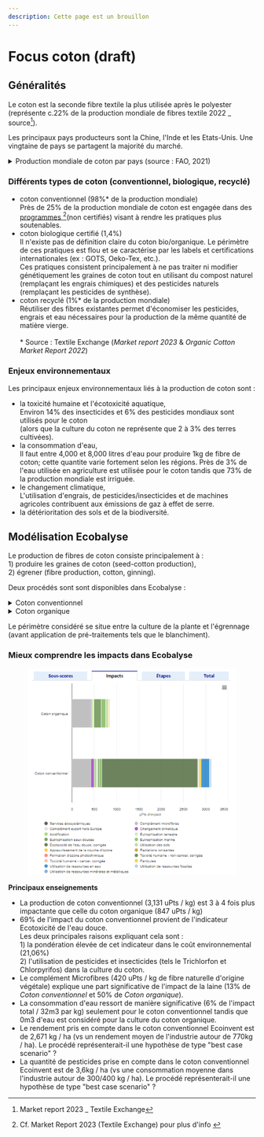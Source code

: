 ```yaml
---
description: Cette page est un brouillon
---
```


# Focus coton (draft)

## Généralités

Le coton est la seconde fibre textile la plus utilisée après le polyester (représente c.22% de la production mondiale de fibres textile 2022 \_ source[^1]).&#x20;

Les principaux pays producteurs sont la Chine, l'Inde et les Etats-Unis. Une vingtaine de pays se partagent la majorité du marché.

<details>

<summary>Production mondiale de coton par pays (source : FAO, 2021)</summary>

![](<../../../.gitbook/assets/image (83).png>)

</details>

### Différents types de coton (conventionnel, biologique, recyclé)&#x20;

* coton conventionnel (98%\* de la production mondiale)\
  Près de 25% de la production mondiale de coton est engagée dans des [programmes ](#user-content-fn-2)[^2]\(non certifiés) visant à rendre les pratiques plus soutenables.
* coton biologique certifié (1,4%)\
  Il n'existe pas de définition claire du coton bio/organique. Le périmètre de ces pratiques est flou et se caractérise par les labels et certifications internationales (ex : GOTS, Oeko-Tex, etc.). \
  Ces pratiques consistent principalement à ne pas traiter ni modifier génétiquement les graines de coton tout en utilisant du compost naturel (remplaçant les engrais chimiques) et des pesticides naturels (remplaçant les pesticides de synthèse).
* coton recyclé (1%\* de la production mondiale)\
  Réutiliser des fibres existantes permet d'économiser les pesticides, engrais et eau nécessaires pour la production de la même quantité de matière vierge. \
  \
  \* Source : Textile Exchange (_Market report 2023_ & _Organic Cotton Market Report 2022_)

### Enjeux environnementaux&#x20;

Les principaux enjeux environnementaux liés à la production de coton sont :&#x20;

* la toxicité humaine et l'écotoxicité aquatique,\
  Environ 14% des insecticides et 6% des pesticides mondiaux sont utilisés pour le coton\
  (alors que la culture du coton ne représente que 2 à 3% des terres cultivées).
* la consommation d'eau,\
  Il faut entre 4,000 et 8,000 litres d'eau pour produire 1kg de fibre de coton; cette quantite varie fortement selon les régions. Près de 3% de l'eau utilisée en agriculture est utilisée pour le coton tandis que 73% de la production mondiale est irriguée.&#x20;
* le changement climatique,\
  L'utilisation d'engrais, de pesticides/insecticides et de machines agricoles contribuent aux émissions de gaz à effet de serre.&#x20;
* la détérioritation des sols et de la biodiversité.&#x20;

## Modélisation Ecobalyse

Le production de fibres de coton consiste principalement à : \
1\) produire les graines de coton (seed-cotton production),\
2\) égrener (fibre production, cotton, ginning).

Deux procédés sont sont disponibles dans Ecobalyse :&#x20;

<details>

<summary>Coton conventionnel</summary>

**Procédé Ecoinvent** \
_Fibre production, cotton, ginning, RoW_

Procédé basé sur une moyenne pondérée des trois principaux pays producteurs (Chine, Inde, Etats-Unis). 2kg de graines de coton sont nécessaires pour produire 1kg de fibre de coton.

</details>

<details>

<summary>Coton organique</summary>

**Procédé Ecoinvent** \
_Fibre production, cotton, organic, ginning, RoW_

</details>

Le périmètre considéré se situe entre la culture de la plante et l'égrennage (avant application de pré-traitements tels que le blanchiment).&#x20;

### Mieux comprendre les impacts dans Ecobalyse

<figure><img src="../../../.gitbook/assets/image (84).png" alt=""><figcaption></figcaption></figure>

**Principaux enseignements**

* La production de coton conventionnel (3,131 uPts / kg) est 3 à 4 fois plus impactante que celle du coton organique (847 uPts / kg)
* 69% de l'impact du coton conventionnel provient de l'indicateur Ecotoxicité de l'eau douce. \
  Les deux principales raisons expliquant cela sont : \
  1\) la pondération élevée de cet indicateur dans le coût environnemental (21,06%)\
  2\) l'utilisation de pesticides et insecticides (tels le Trichlorfon et Chlorpyrifos) dans la culture du coton. &#x20;
* Le complément Microfibres (420 uPts / kg de fibre naturelle d'origine végétale) explique une part significative de l'impact de la laine (13% de _Coton conventionnel_ et 50% de _Coton organique_).&#x20;
* La consommation d'eau ressort de manière significative (6% de l'impact total / 32m3 par kg) seulement pour le coton conventionnel tandis que 0m3 d'eau est considéré pour la culture du coton organique.
* Le rendement pris en compte dans le coton conventionnel Ecoinvent est de 2,671 kg / ha (vs un rendement moyen de l'industrie autour de 770kg / ha). Le procédé représenterait-il une hypothèse de type "best case scenario" ?
* La quantité de pesticides prise en compte dans le coton conventionnel Ecoinvent est de 3,6kg / ha (vs une consommation moyenne dans l'industrie autour de 300/400 kg / ha). Le procédé représenterait-il une hypothèse de type "best case scenario" ?

[^1]: Market report 2023 \_ Textile Exchange

[^2]: Cf. Market Report 2023 (Textile Exchange) pour plus d'info &#x20;
